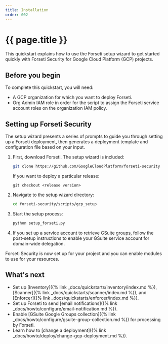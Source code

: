 ```yaml
---
title: Installation
order: 002
---
```

# {{ page.title }}

This quickstart explains how to use the Forseti setup wizard to get started
quickly with Forseti Security for Google Cloud Platform (GCP) projects.

## Before you begin

To complete this quickstart, you will need:

  - A GCP organization for which you want to deploy Forseti.
  - Org Admin IAM role in order for the script to assign the Forseti 
  service account roles on the organization IAM policy.

## Setting up Forseti Security

The setup wizard presents a series of prompts to guide you through setting
up a Forseti deployment, then generates a deployment template and configuration
file based on your input.

  1. First, download Forseti. The setup wizard is included:
  
      ```bash
      git clone https://github.com/GoogleCloudPlatform/forseti-security
      ```
      
      If you want to deploy a particular release:
      
      ```
      git checkout <release version>
      ```

  1. Navigate to the setup wizard directory:
  
      ```bash
      cd forseti-security/scripts/gcp_setup
      ```

  1. Start the setup process:
     
      ```bash
      python setup_forseti.py
      ```

  1. If you set up a service account to retrieve GSuite groups, follow the
  post-setup instructions to enable your GSuite service account for domain-wide delegation.

Forseti Security is now set up for your project and you can enable modules
to use for your resources.

## What's next

  - Set up [Inventory]({% link _docs/quickstarts/inventory/index.md %}),
  [Scanner]({% link _docs/quickstarts/scanner/index.md %}),
  and [Enforcer]({% link _docs/quickstarts/enforcer/index.md %}).
  - Set up Forseti to send [email notifications]({% link _docs/howto/configure/email-notification.md %}).
  - Enable [GSuite Google Groups collection]({% link _docs/howto/configure/gsuite-group-collection.md %})
  for processing by Forseti.
  - Learn how to [change a deployment]({% link _docs/howto/deploy/change-gcp-deployment.md %}).

